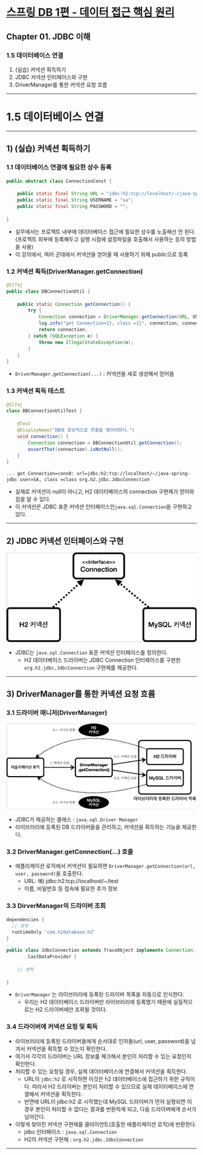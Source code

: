 # <a href = "../README.md" target="_blank">스프링 DB 1편 - 데이터 접근 핵심 원리</a>
## Chapter 01. JDBC 이해
### 1.5 데이터베이스 연결
1) (실습) 커넥션 획득하기
2) JDBC 커넥션 인터페이스와 구현
3) DriverManager를 통한 커넥션 요청 흐름

---

# 1.5 데이터베이스 연결

---

## 1) (실습) 커넥션 획득하기

### 1.1 데이터베이스 연결에 필요한 상수 등록
```java
public abstract class ConnectionConst {
    
    public static final String URL = "jdbc:h2:tcp://localhost/~/java-spring-jdbc";
    public static final String USERNAME = "sa";
    public static final String PASSWORD = "";
    
}
```
- 실무에서는 프로젝트 내부에 데이터베이스 접근에 필요한 상수를 노출해선 안 된다. (프로젝트 외부에 등록해두고 실행 시점에 설정파일을 호출해서 사용하는 등의 방법을 사용)
- 이 강의에서, 여러 군데에서 커넥션을 얻어올 때 사용하기 위해 public으로 등록

### 1.2 커넥션 획득(DriverManager.getConnection)
```java
@Slf4j
public class DBConnectionUtil {

    public static Connection getConnection() {
        try {
            Connection connection = DriverManager.getConnection(URL, USERNAME, PASSWORD);
            log.info("get Connection={}, class ={}", connection, connection.getClass());
            return connection;
        } catch (SQLException e) {
            throw new IllegalStateException(e);
        }
    }
}

```
- `DriverManager.getConnection(...)` : 커넥션을 새로 생성해서 얻어옴

### 1.3 커넥션 획득 테스트
```java
@Slf4j
class DBConnectionUtilTest {

    @Test
    @DisplayName("DB와 정상적으로 연결을 맺어야한다.")
    void connection() {
        Connection connection = DBConnectionUtil.getConnection();
        assertThat(connection).isNotNull();
    }
}
```
```
... get Connection=conn0: url=jdbc:h2:tcp://localhost/~/java-spring-jdbc user=SA, class =class org.h2.jdbc.JdbcConnection
```
- 실제로 커넥션이 null이 아니고, H2 데이터베이스의 connection 구현체가 얻어와짐을 알 수 있다.
- 이 커넥션은 JDBC 표준 커넥션 인터페이스인`java.sql.Connection`을 구현하고 있다.

---

## 2) JDBC 커넥션 인터페이스와 구현
![jdbc_connection_interface](img/jdbc_connection_interface.png)
- JDBC는 `java.sql.Connection` 표준 커넥션 인터페이스를 정의한다.
  - H2 데이터베이스 드라이버는 JDBC Connection 인터페이스를 구현한 `org.h2.jdbc.JdbcConnection` 구현체를 제공한다.

---

## 3) DriverManager를 통한 커넥션 요청 흐름 

### 3.1 드라이버 매니저(DriverManager)
![driver_manager](img/driver_manager.png)
- JDBC가 제공하는 클래스 : `java.sql.Driver Manager`
- 라이브러리에 등록된 DB 드라이버들을 관리하고, 커넥션을 획득하는 기능을 제공한다.

### 3.2 DriverManager.getConnection(...) 호출
- 애플리케이션 로직에서 커넥션이 필요하면 `DriverManager.getConnection(url, user, password)`을 호출한다.
  - URL: 예) jdbc:h2:tcp://localhost/~/test
  - 이름, 비밀번호 등 접속에 필요한 추가 정보

### 3.3 DirverManager의 드라이버 조회
```groovy
dependencies {
  // 생략
  runtimeOnly 'com.h2database:h2'
}
```
```java
public class JdbcConnection extends TraceObject implements Connection, JdbcConnectionBackwardsCompat,
        CastDataProvider {
    
    // 생략
  
}
```
- `DriverManager` 는 라이브러리에 등록된 드라이버 목록을 자동으로 인식한다.
  - 우리는 H2 데이터베이스 드라이버만 라이브러리에 등록했기 때문에 실질적으로는 H2 드라이버에만 조회될 것이다.

### 3.4 드라이버에 커넥션 요청 및 획득
- 라이브러리에 등록된 드라이버들에게 순서대로 인자들(url, user, password)을 넘겨서 커넥션을 획득할 수 있는지 확인한다.
- 여기서 각각의 드라이버는 URL 정보를 체크해서 본인이 처리할 수 있는 요청인지 확인한다.
- 처리할 수 있는 요청일 경우, 실제 데이터베이스에 연결해서 커넥션을 획득한다.
  - URL이 `jdbc:h2` 로 시작하면 이것은 h2 데이터베이스에 접근하기 위한 규칙이다. 따라서 H2 드라이버는 본인이 처리할 수 있으므로 실제 데이터베이스에 연결해서 커넥션을 획득한다.
  - 반면에 URL이 jdbc:h2 로 시작했는데 MySQL 드라이버가 먼저 실행되면 이 경우 본인이 처리할 수 없다는 결과를 반환하게 되고, 다음 드라이버에게 순서가 넘어간다.
- 이렇게 찾아진 커넥션 구현체를 클라이언트(호출한 애플리케이션 로직)에 반환한다.
  - jdbc 인터페이스 : `java.sql.Connection`
  - H2의 커넥션 구현체 : `org.h2.jdbc.JdbcConnection`

---
